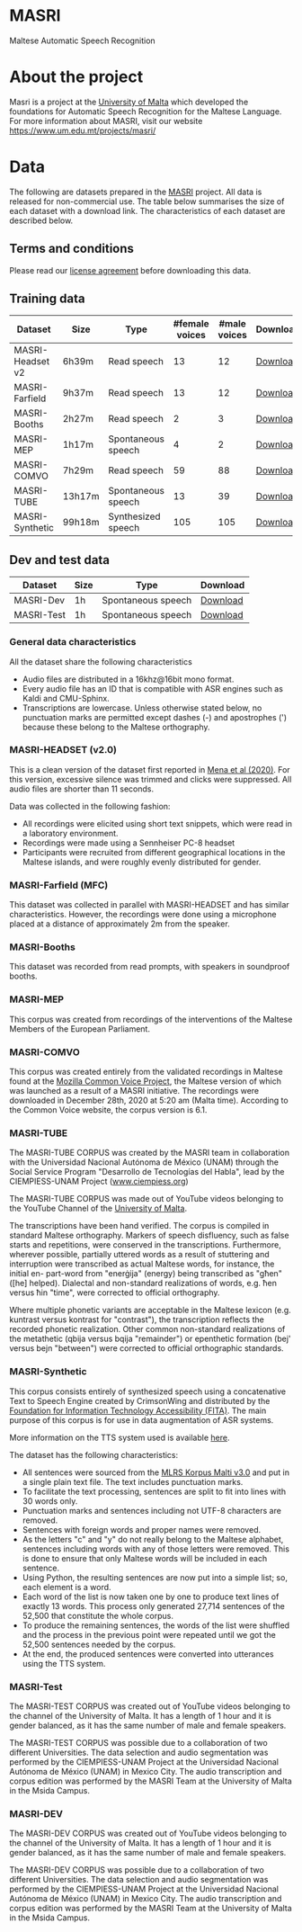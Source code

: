 # MASRI
Maltese Automatic Speech Recognition

# About the project
Masri is a project at the [University of Malta](https://www.um.edu.mt) which developed the foundations for Automatic Speech Recognition for the Maltese Language. For more information about MASRI, visit our website https://www.um.edu.mt/projects/masri/

# Data
The following are datasets prepared in the [MASRI](https://www.um.edu.mt/projects/masri/) project. All data is released for non-commercial use. The table below summarises the size of each dataset with a download link. The characteristics of each dataset are described below.

## Terms and conditions
Please read our [license agreement](https://github.com/UMSpeech/MASRI/blob/main/Non-Commercial%20License%20-%20Distro.pdf) before downloading this data.

## Training data

| Dataset | Size | Type |#female voices|#male voices|Download|
|---------|------|------|------------|--------------|--------|
|MASRI-Headset v2|6h39m|Read speech|13|12|[Download](https://drive.google.com/file/d/1fNjXYUQmXXV6q-A18zq6BTjxtjZeUhXE/view?usp=sharing)|
|MASRI-Farfield|9h37m|Read speech|13|12|[Download](https://drive.google.com/file/d/1m0uGzxUf7gcJLhnodq2lrKZJvZcnlz0F/view?usp=sharing)|
|MASRI-Booths|2h27m|Read speech|2|3|[Download](https://drive.google.com/file/d/1Og9Kz-N2EtRfp5Say3A10Rz_JM-E_Hq5/view?usp=sharing)|
|MASRI-MEP|1h17m|Spontaneous speech|4|2|[Download](https://drive.google.com/file/d/1qcB6it3TQw0be0ZAzELz-oy0oFoBmoaC/view?usp=sharing)|
|MASRI-COMVO|7h29m|Read speech|59|88|[Download](https://drive.google.com/file/d/1AMFIq5dJOvANsmkJjjRZrZ8F64yrxA2_/view?usp=sharing)|
|MASRI-TUBE|13h17m|Spontaneous speech|13|39|[Download](https://drive.google.com/file/d/130XaeiKoXPMdkv-L9fk3TLVLhVzPu8AO/view?usp=sharing)|
|MASRI-Synthetic|99h18m|Synthesized speech|105|105|[Download](https://drive.google.com/file/d/1NL5zHuq3pR9K3EnuWfCn-LtwhALdIQhU/view?usp=sharing)|

## Dev and test data
| Dataset | Size | Type |Download|
|---------|------|------|--------|
|MASRI-Dev|1h|Spontaneous speech|[Download](https://drive.google.com/file/d/1Qa2DT-FqQbmOXbbJSMUa-KGdrXrrSv2Q/view?usp=sharing)|
|MASRI-Test|1h|Spontaneous speech|[Download](https://drive.google.com/file/d/1U2YNwg2-vmThs_dhZd7xhGAmcf1eKC5P/view?usp=sharing)|

### General data characteristics
All the dataset share the following characteristics
- Audio files are distributed in a 16khz@16bit mono format.
- Every audio file has an ID that is compatible with ASR engines such as 
  Kaldi and CMU-Sphinx.
- Transcriptions are lowercase. Unless otherwise stated below, no punctuation marks are permitted 
  except dashes (-) and apostrophes (') because these belong to the Maltese 
  orthography.

### MASRI-HEADSET (v2.0)
This is a clean version of the dataset first reported in [Mena et al (2020)](http://www.lrec-conf.org/proceedings/lrec2020/pdf/2020.lrec-1.784.pdf). For this version, excessive silence was trimmed and clicks were suppressed. All audio files are shorter than 11 seconds.

Data was collected in the following fashion:
- All recordings were elicited using short text snippets, which were read in 
  a laboratory environment.
- Recordings were made using a Sennheiser PC-8 headset
- Participants were recruited from different geographical locations in the 
  Maltese islands, and were roughly evenly distributed for gender.

### MASRI-Farfield (MFC)
This dataset was collected in parallel with MASRI-HEADSET and has similar characteristics. However, the recordings were done using a microphone placed at a distance of approximately 2m from the speaker. 

### MASRI-Booths
This dataset was recorded from read prompts, with speakers in soundproof booths.

### MASRI-MEP
This corpus was created from recordings of the interventions of the Maltese
Members of the European Parliament.

### MASRI-COMVO
This corpus was created entirely from the validated recordings in Maltese 
found at the [Mozilla Common Voice Project](https://commonvoice.mozilla.org/mt), the Maltese version of which was launched as a result of a MASRI initiative. 
The recordings were downloaded in December 28th, 2020 at 5:20 am (Malta time). 
According to the Common Voice website, the corpus version is 6.1.

### MASRI-TUBE
The MASRI-TUBE CORPUS was created by the MASRI team in collaboration with the Universidad 
Nacional Autónoma de México (UNAM) through the Social Service Program 
"Desarrollo de Tecnologías del Habla", lead by the CIEMPIESS-UNAM Project
(www.ciempiess.org)

The MASRI-TUBE CORPUS was made out of YouTube videos belonging to the YouTube 
Channel of the [University of Malta](www.youtube.com/user/universityofmalta).

The transcriptions have been hand verified. The corpus is compiled in standard
Maltese orthography. Markers of speech disfluency, such as false starts and 
repetitions, were conserved in the transcriptions. Furthermore, wherever 
possible, partially uttered words as a result of stuttering and interruption 
were transcribed as actual Maltese words, for instance, the initial 
en- part-word from "enerġija" (energy) being transcribed as "għen" 
([he] helped). Dialectal and non-standard realizations of words, e.g. ħen 
versus ħin "time", were corrected to official orthography. 

Where multiple phonetic variants are acceptable in the Maltese lexicon 
(e.g. kuntrast versus kontrast for "contrast"), the transcription reflects 
the recorded phonetic realization. Other common non-standard realizations of 
the metathetic (qbija versus bqija "remainder") or epenthetic formation (bej' 
versus bejn "between") were corrected to official orthographic standards.


### MASRI-Synthetic
This corpus consists entirely of synthesized speech using a concatenative Text to Speech Engine created by CrimsonWing and distributed by the [Foundation for Information Technology Accessibility (FITA)](https://fitamalta.eu/). The main purpose of this corpus is for use in data augmentation of ASR systems. 

More information on the TTS system used is available [here](https://pdfs.semanticscholar.org/5e5a/25e34b3c351ba0e58211a5192535e9ddea06.pdf).

The dataset has the following characteristics:
-  All sentences were sourced from the [MLRS Korpus Malti v3.0](https://mlrs.research.um.edu.mt) and put in a single plain text file. The text 
   includes punctuation marks.
-  To facilitate the text processing, sentences are split to fit into lines 
   with 30 words only.
-  Punctuation marks and sentences including not UTF-8 characters are removed.
-  Sentences with foreign words and proper names were removed.
-  As the letters "c" and "y" do not really belong to the Maltese alphabet, 
   sentences including words with any of those letters were removed. This is 
   done to ensure that only Maltese words will be included in each sentence.
-  Using Python, the resulting sentences are now put into a simple list; so, 
   each element is a word.
-  Each word of the list is now taken one by one to produce text lines of 
   exactly 13 words. This process only generated 27,714 sentences of the 
   52,500 that constitute the whole corpus.
-  To produce the remaining sentences, the words of the list were shuffled 
   and the process in the previous point were repeated until we got the 
   52,500 sentences needed by the corpus.
-  At the end, the produced sentences were converted into utterances using the 
   TTS system.

### MASRI-Test

The MASRI-TEST CORPUS was created out of YouTube videos belonging to the
channel of the University of Malta. It has a length of 1 hour and it is 
gender balanced, as it has the same number of male and female speakers.

The MASRI-TEST CORPUS was possible due to a collaboration of two different 
Universities. The data selection and audio segmentation was 
performed by the CIEMPIESS-UNAM Project at the Universidad Nacional Autónoma
de México (UNAM) in Mexico City. The audio transcription and corpus edition 
was performed by the MASRI Team at the University of Malta in the Msida 
Campus.

### MASRI-DEV

The MASRI-DEV CORPUS was created out of YouTube videos belonging to the
channel of the University of Malta. It has a length of 1 hour and it is 
gender balanced, as it has the same number of male and female speakers.

The MASRI-DEV CORPUS was possible due to a collaboration of two different 
Universities. The data selection and audio segmentation was 
performed by the CIEMPIESS-UNAM Project at the Universidad Nacional Autónoma
de México (UNAM) in Mexico City. The audio transcription and corpus edition 
was performed by the MASRI Team at the University of Malta in the Msida 
Campus.



